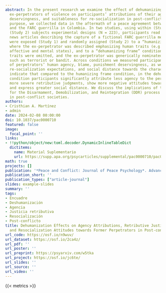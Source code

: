```yaml
---
abstract: In the present research we examine the effect of dehumanizing framing of
  ex-perpetrators of violence on participants’ attributions of their agency, punishment
  deservingness, and suitableness for re-socialization in post-conflict. For this
  purpose, we collected data in the aftermath of a peace agreement between the government
  and the FARC guerrilla in Colombia. In two studies, using within (Study 1) and between
  (Study 2) subjects experimental designs (N = 223), participants read manipulated
  news articles describing the capture of a fictional FARC guerrilla member. They
  were exposed (Study 1) and randomly assigned (Study 2) to a “humanizing frame” condition,
  where the ex-perpetrator was described emphasizing human traits (e.g., his identity,
  affective and mental states), and to a “dehumanizing frame” condition, where these
  traits were omitted, and the ex-perpetrator was generically nominated with terms
  such as terrorist or bandit. Across conditions we measured participants’ attributions
  of perpetrators’ human agency, blame, punishment deservingness, as well as participants’
  re-socialization expectations, and social distance towards the character. Results
  indicate that compared to the humanizing frame condition, in the dehumanizing frame
  condition participants significantly attribute less agency to the perpetrator, endorse
  more severe retributive judgments, show more negative attitudes towards his re-socialization,
  and express greater social distance. We discuss the implications of these findings
  for the Disarmament, Demobilization, and Reintegration (DDR) process of ex-perpetrators
  in post-conflict societies.
authors:
- Cristhian A. Martínez
- admin
date: 2024-02-08 00:00:00
doi: 10.1037/pac0000710
featured: false
image:
  focal_point: ''
links:
- !!python/object/new:toml.decoder.DynamicInlineTableDict
  dictitems:
    name: Material Suplementario
    url: https://supp.apa.org/psycarticles/supplemental/pac0000710/pac0000710_supp.html
math: true
projects: []
publication: '*Peace and Conflict: Journal of Peace Psychology*. Advance online publication'
publication_short: ''
publication_types: ["article-journal"]
slides: example-slides
summary: ''
tags:
- Encuadre
- Deshumanización
- Agencia
- Justicia retributiva
- Resocialización
- Post-conflicto
title: Dehumanization Effects on Agency Attributions, Retributive Justice judgments,
  and Resocialization Attitudes towards Former Perpetrators in Post-conflict
url_code: https://osf.io/n9wuv/
url_dataset: https://osf.io/2ca4z/
url_pdf: ''
url_poster: ''
url_preprint: https://psyarxiv.com/w5tka
url_project: https://osf.io/jc6te/
url_slides: ''
url_source: ''
url_video: ''
---
```

{{< metrics >}}
